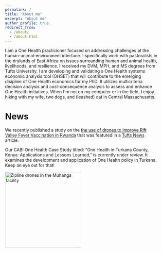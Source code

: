 ```yaml
---
permalink: /
title: "About me"
excerpt: "About me"
author_profile: true
redirect_from: 
  - /about/
  - /about.html
---
```


I am a One Health practicioner focused on addressing challenges at the human-animal-environment interface. I specifically work with pastoralists in the drylands of East Africa on issues surrounding human and animal health, livelihoods, and resilience. I received my DVM, MPH, and MS degrees from Tufts University. I am developing and validating a One Health systems economic analysis tool (OHSET) that will contribute to the emerging disipline of One Health economics for my PhD. It utilizes multicriteria decision analysis and cost-consequence analysis to assess and enhance One Health initiatives. When I'm not on my computer or in the field, I enjoy hiking with my wife, two dogs, and (leashed) cat in Central Massachusetts.

News
======
We recently published a study on the [the use of drones to improve Rift Valley Fever Vaccination in Rwanda](https://www.mdpi.com/2076-393X/11/3/605) that was featured in a [Tufts News](https://vet.tufts.edu/news-events/news/vaccine-delivery-drone) article. 

Our CABI One Health Case Study titled: "One Health in Turkana County, Kenya: Applications and Lessons Learned," is currently under review. It examines the development and application of One Health policy in Turkana. Keep an eye out for that! 

<img src="https://evfitzgriff.github.io/assets/IMG-20190617-WA0023.jpg" width="250" title="Zipline drones in the Muhanga facility">

